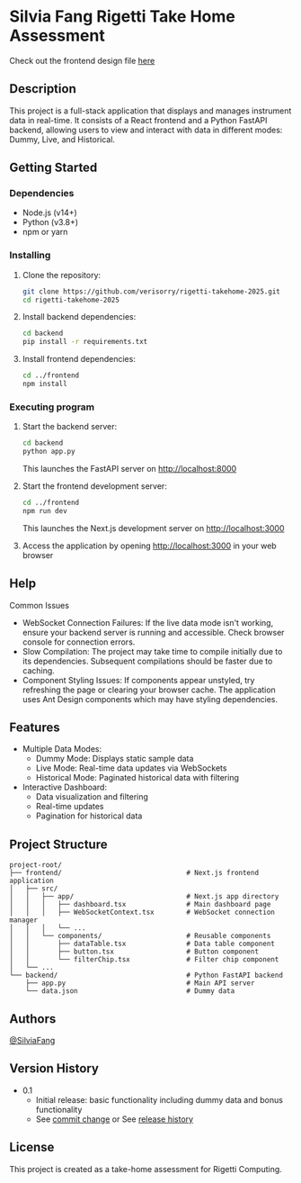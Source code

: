 
# Silvia Fang Rigetti Take Home Assessment

Check out the frontend design file [here](https://www.figma.com/design/2OIuS6N2AdTuLBHEOFCy2L/Silvia-Fang-Rigetti-Take-Home?node-id=1-2&t=72m3eP6DU7hF3NmJ-1)

## Description

This project is a full-stack application that displays and manages instrument data in real-time. It consists of a React frontend and a Python FastAPI backend, allowing users to view and interact with data in different modes: Dummy, Live, and Historical.

## Getting Started

### Dependencies

- Node.js (v14+)
- Python (v3.8+)
- npm or yarn

### Installing

1. Clone the repository:

    ```zsh
    git clone https://github.com/verisorry/rigetti-takehome-2025.git
    cd rigetti-takehome-2025
    ```

2. Install backend dependencies:

    ```zsh
    cd backend
    pip install -r requirements.txt
    ```

3. Install frontend dependencies:

    ```zsh
    cd ../frontend
    npm install
    ```

### Executing program

1. Start the backend server:

    ```zsh
    cd backend
    python app.py
    ```

    This launches the FastAPI server on <http://localhost:8000>

2. Start the frontend development server:

    ```zsh
    cd ../frontend
    npm run dev
    ```

    This launches the Next.js development server on <http://localhost:3000>

3. Access the application by opening <http://localhost:3000> in your web browser

## Help

Common Issues

- WebSocket Connection Failures: If the live data mode isn't working, ensure your backend server is running and accessible. Check browser console for connection errors.
- Slow Compilation: The project may take time to compile initially due to its dependencies. Subsequent compilations should be faster due to caching.
- Component Styling Issues: If components appear unstyled, try refreshing the page or clearing your browser cache. The application uses Ant Design components which may have styling dependencies.

## Features

- Multiple Data Modes:
  - Dummy Mode: Displays static sample data
  - Live Mode: Real-time data updates via WebSockets
  - Historical Mode: Paginated historical data with filtering
- Interactive Dashboard:
  - Data visualization and filtering
  - Real-time updates
  - Pagination for historical data

## Project Structure

```plaintext
project-root/
├── frontend/                               # Next.js frontend application
│   ├── src/
│   │   ├── app/                            # Next.js app directory
│   │   │   ├── dashboard.tsx               # Main dashboard page
│   │   │   ├── WebSocketContext.tsx        # WebSocket connection manager
│   │   │   └── ...
│   │   └── components/                     # Reusable components
│   │       ├── dataTable.tsx               # Data table component
│   │       ├── button.tsx                  # Button component
│   │       └── filterChip.tsx              # Filter chip component
│   └── ...
└── backend/                                # Python FastAPI backend
    ├── app.py                              # Main API server
    └── data.json                           # Dummy data
```

## Authors

[@SilviaFang](mailto:fang.silvia@gmail.com)

## Version History

- 0.1
  - Initial release: basic functionality including dummy data and bonus functionality
  - See [commit change](https://github.com/verisorry/rigetti-takehome-2025/graphs/commit-activity) or See [release history](https://github.com/verisorry/rigetti-takehome-2025/releases)

## License

This project is created as a take-home assessment for Rigetti Computing.
